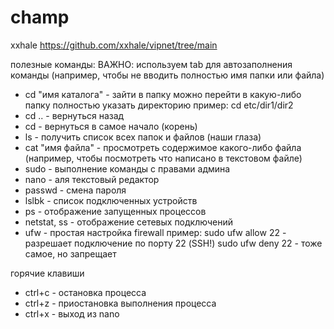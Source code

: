 # champ

xxhale
https://github.com/xxhale/vipnet/tree/main

полезные команды:
ВАЖНО: используем tab для автозаполнения команды (например, чтобы не вводить полностью имя папки или файла)
- cd "имя каталога" - зайти в папку
можно перейти в какую-либо папку полностью указать директорию
пример: cd etc/dir1/dir2
- cd .. - вернуться назад
- cd - вернуться в самое начало (корень)
- ls - получить список всех папок и файлов (наши глаза)
- cat "имя файла" - просмотреть содержимое какого-либо файла (например, чтобы посмотреть что написано в текстовом файле)
- sudo - выполнение команды с правами админа
- nano - аля текстовый редактор
- passwd - смена пароля
- lslbk - список подключенных устройств
- ps - отображение запущенных процессов
- netstat, ss - отображение сетевых подключений
- ufw - простая настройка firewall
пример:
sudo ufw allow 22 - разрешает подключение по порту 22 (SSH!)
sudo ufw deny 22 - тоже самое, но запрещает

горячие клавиши
- ctrl+c - остановка процесса
- ctrl+z - приостановка выполнения процесса
- ctrl+x - выход из nano
